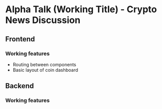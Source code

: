 # Alpha Talk (Working Title) - Crypto News Discussion

## Frontend

### Working features

- Routing between components
- Basic layout of coin dashboard

## Backend

### Working features
